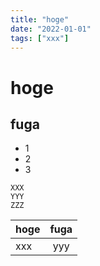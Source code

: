 ```yaml
---
title: "hoge"
date: "2022-01-01"
tags: ["xxx"]
---
```


# hoge  

## fuga  

- 1
- 2
- 3

```
XXX
YYY
ZZZ
```

|hoge|fuga|
|:--|:--:|
|xxx|yyy|
